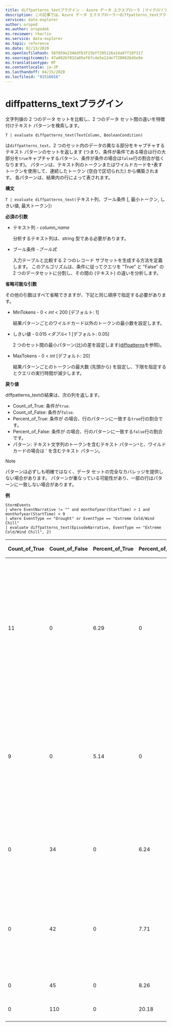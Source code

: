```yaml
---
title: diffpatterns_textプラグイン - Azure データ エクスプローラ |マイクロソフトドキュメント
description: この記事では、Azure データ エクスプローラーdiffpatterns_textプラグインについて説明します。
services: data-explorer
author: orspod
ms.author: orspodek
ms.reviewer: rkarlin
ms.service: data-explorer
ms.topic: reference
ms.date: 02/13/2020
ms.openlocfilehash: 58f059e2346dfb3f15bff295126a14a97f10f317
ms.sourcegitcommit: 47a002b7032a05ef67c4e5e12de7720062645e9e
ms.translationtype: MT
ms.contentlocale: ja-JP
ms.lasthandoff: 04/15/2020
ms.locfileid: "81516016"
---
```

# <a name="diffpatterns_text-plugin"></a>diffpatterns_textプラグイン

文字列値の 2 つのデータ セットを比較し、2 つのデータ セット間の違いを特徴付けテキスト パターンを検索します。

```kusto
T | evaluate diffpatterns_text(TextColumn, BooleanCondition)
```

は`diffpatterns_text`、2 つのセット内のデータの異なる部分をキャプチャするテキスト パターンのセットを返します (つまり、条件が条件である場合は行の大部分を`true`キャプチャするパターン、条件が条件の場合は`false`行の割合が低くなります)。 パターンは、テキスト列のトークンまたはワイルドカードを`*`表すトークンを使用して、連続したトークン (空白で区切られた) から構築されます。 各パターンは、結果内の行によって表されます。

**構文**

`T | evaluate diffpatterns_text(`テキスト列、ブール条件 [, 最小トークン, しきい値, 最大トークン]`)` 

**必須の引数**

* テキスト列 - *column_name*

    分析するテキスト列は、string 型である必要があります。
    
* ブール条件 -*ブール式*

    入力テーブルと比較する 2 つのレコード サブセットを生成する方法を定義します。 このアルゴリズムは、条件に従ってクエリを "True" と "False" の 2 つのデータセットに分割し、その間の (テキスト) の違いを分析します。 

**省略可能な引数**

その他の引数はすべて省略できますが、下記と同じ順序で指定する必要があります。 

* MinTokens - 0 < *int* < 200 [デフォルト: 1]

    結果パターンごとのワイルドカード以外のトークンの最小数を設定します。

* しきい値 - 0.015 <*ダブル*< 1 [デフォルト: 0.05]

    2 つのセット間の最小パターン(比)の差を設定します[(diffpatterns](diffpatternsplugin.md)を参照)。

* MaxTokens - 0 < *int* [デフォルト: 20]

    結果パターンごとのトークンの最大数 (先頭から) を設定し、下限を指定するとクエリの実行時間が減少します。

**戻り値**

diffpatterns_textの結果は、次の列を返します。

* Count_of_True: 条件が`true`.
* Count_of_False: 条件が`false`.
* Percent_of_True: 条件が の場合、行のパターンに一致する`true`行の割合です。
* Percent_of_False: 条件が の場合、行のパターンに一致する`false`行の割合です。
* パターン: テキスト文字列のトークンを含むテキスト パターン`*`と、ワイルドカードの場合は ' を含むテキスト パターン。 

> [!NOTE]
> パターンは必ずしも明確ではなく、データ セットの完全なカバレッジを提供しない場合があります。 パターンが重なっている可能性があり、一部の行はパターンに一致しない場合があります。

**例**

```kusto
StormEvents     
| where EventNarrative != "" and monthofyear(StartTime) > 1 and monthofyear(StartTime) < 9
| where EventType == "Drought" or EventType == "Extreme Cold/Wind Chill"
| evaluate diffpatterns_text(EpisodeNarrative, EventType == "Extreme Cold/Wind Chill", 2)
```
|Count_of_True|Count_of_False|Percent_of_True|Percent_of_False|パターン|
|---|---|---|---|---|
|11|0|6.29|0|*ウェイク*の北西にシフトする風*表面トラフは、重い湖効果降雪のダウンウィンドをもたらしました* からスーペリア湖|
|9|0|5.14|0|カナダの高圧は**地域*2006年2月以来最も寒い気温を生み出しました。 持続時間 * 凍結温度|
|0|34|0|6.24|* * * * * * * * * * * * * * * * * * * * * * 西テネシー州,|
|0|42|0|7.71|* * * * * * * 引き起こされた * * * * * * * * * コロラド州西部を横切る。 *|
|0|45|0|8.26|* * 通常以下 *|
|0|110|0|20.18|通常より低い*|

